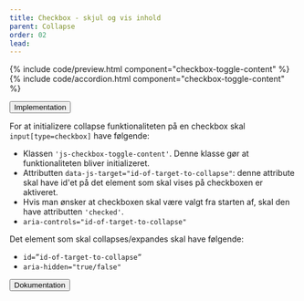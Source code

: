 ```yaml
---
title: Checkbox - skjul og vis inhold
parent: Collapse
order: 02
lead: 
---
```


{% include code/preview.html component="checkbox-toggle-content" %}
{% include code/accordion.html component="checkbox-toggle-content" %}
<div class="accordion-bordered">
  <button class="button-unstyled accordion-button"
      aria-expanded="true" aria-controls="checkbox-toggle-content-tech">
    Implementation
  </button>
  <div id="checkbox-toggle-content-tech" aria-hidden="false" class="accordion-content">
    <p>For at initializere collapse funktionaliteten på en checkbox skal <code>input[type=checkbox]</code> have følgende:</p>
    <ul>
      <li>Klassen <code>'js-checkbox-toggle-content'</code>. Denne klasse gør at funktionaliteten bliver initializeret. </li>
      <li>Attributten <code>data-js-target="id-of-target-to-collapse"</code>: denne attribute skal have id'et på det element som skal vises på checkboxen er aktiveret. </li>
      <li>Hvis man ønsker at checkboxen skal være valgt fra starten af, skal den have attributten <code>'checked'</code>.</li>
      <li><code>aria-controls="id-of-target-to-collapse" </code></li>
    </ul>
    <p>Det element som skal collapses/expandes skal have følgende:</p>
    <ul>
      <li><code>id=”id-of-target-to-collapse”</code></li>
      <li><code>aria-hidden="true/false"</code></li>
    </ul>   
  </div>
</div>
<div class="accordion-bordered accordion-docs">
  <button class="button-unstyled accordion-button"
      aria-expanded="true" aria-controls="checkbox-toggle-content-docs">
    Dokumentation
  </button>
  <div id="checkbox-toggle-content-docs" class="accordion-content">
    
  </div>
</div>